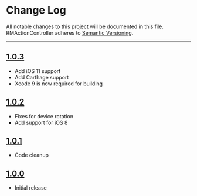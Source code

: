 # Change Log

All notable changes to this project will be documented in this file.
RMActionController adheres to [Semantic Versioning](http://semver.org/).

---

## [1.0.3](https://github.com/CooperRS/RMMultipleViewsController/releases/tag/1.0.3)

* Add iOS 11 support
* Add Carthage support
* Xcode 9 is now required for building

## [1.0.2](https://github.com/CooperRS/RMMultipleViewsController/releases/tag/1.0.2)

* Fixes for device rotation
* Add support for iOS 8

## [1.0.1](https://github.com/CooperRS/RMMultipleViewsController/releases/tag/1.0.1)

* Code cleanup

## [1.0.0](https://github.com/CooperRS/RMMultipleViewsController/releases/tag/1.0.0)

* Initial release

